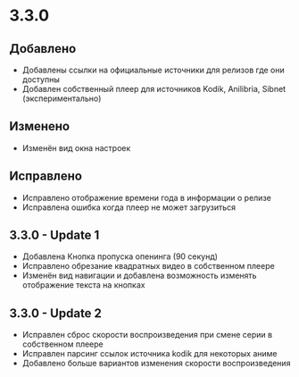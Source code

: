 # 3.3.0

## Добавлено

- Добавлены ссылки на официальные источники для релизов где они доступны
- Добавлен собственный плеер для источников Kodik, Anilibria, Sibnet (экспериментально)

## Изменено

- Изменён вид окна настроек

## Исправлено

- Исправлено отображение времени года в информации о релизе
- Исправлена ошибка когда плеер не может загрузиться

## 3.3.0 - Update 1

- Добавлена Кнопка пропуска опенинга (90 секунд)
- Исправлено обрезание квадратных видео в собственном плеере
- Изменён вид навигации и добавлена возможность изменять отображение текста на кнопках

## 3.3.0 - Update 2

- Исправлен сброс скорости воспроизведения при смене серии в собственном плеере
- Исправлен парсинг ссылок источника kodik для некоторых аниме
- Добавлено больше вариантов изменения скорости воспроизведения

